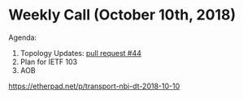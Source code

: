 # Weekly Call (October 10th, 2018)

Agenda:
1) Topology Updates: [pull request #44](https://github.com/danielkinguk/transport-nbi/pull/44)
2) Plan for IETF 103
3) AOB

https://etherpad.net/p/transport-nbi-dt-2018-10-10
